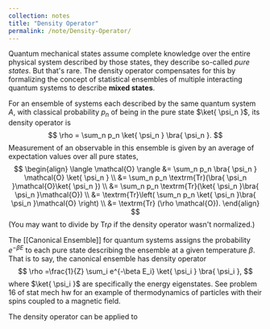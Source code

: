 ```yaml
---
collection: notes
title: "Density Operator"
permalink: /note/Density-Operator/
---
```

Quantum mechanical states assume complete knowledge over the entire physical
system described by those states, they describe so-called *pure states*. But
that's rare. The density operator compensates for this by formalizing the
concept of statistical ensembles of multiple interacting quantum systems to
describe **mixed states**.

For an ensemble of systems each described by the same quantum system $A$, with classical probability $p_n$ of being in the pure state $\ket{ \psi_n }$, its density operator is
$$
\rho = \sum_n p_n \ket{ \psi_n } \bra{ \psi_n }.
$$
Measurement of an observable in this ensemble is given by an average of expectation values over all pure states, 
$$
\begin{align}
\langle \mathcal{O} \rangle &= \sum_n p_n \bra{ \psi_n } \mathcal{O} \ket{ \psi_n } \\
&= \sum_n p_n \textrm{Tr}(\bra{ \psi_n }\mathcal{O}\ket{ \psi_n }) \\
&= \sum_n p_n \textrm{Tr}(\ket{ \psi_n }\bra{ \psi_n }\mathcal{O}) \\
&= \textrm{Tr}\left( \sum_n p_n \ket{ \psi_n }\bra{ \psi_n }\mathcal{O} \right) \\
&= \textrm{Tr} (\rho \mathcal{O}).
\end{align}
$$
(You may want to divide by $\textrm{Tr} \rho$ if the density operator wasn't normalized.)

The [[Canonical Ensemble]] for quantum systems assigns the probability $e^{-\beta E}$ to each pure state describing the ensemble at a given temperature $\beta$. That is to say, the canonical ensemble has density operator
$$
\rho =\frac{1}{Z} \sum_i e^{-\beta E_i} \ket{ \psi_i } \bra{ \psi_i },
$$
where $\ket{ \psi_i }$ are specifically the energy eigenstates. 
See problem 16 of stat mech hw for an example of thermodynamics of particles with their spins coupled to a magnetic field.

The density operator can be applied to 